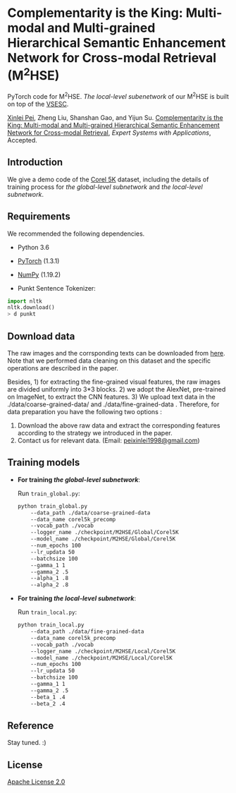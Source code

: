 # Complementarity is the King: Multi-modal and Multi-grained Hierarchical Semantic Enhancement Network for Cross-modal Retrieval (M<sup>2</sup>HSE)

PyTorch code for M<sup>2</sup>HSE. *The local-level subenetwork* of our M<sup>2</sup>HSE is built on top of the [VSESC](https://github.com/HuiChen24/MM_SemanticConsistency).

[Xinlei Pei](https://boreas-pxl.github.io/), Zheng Liu, Shanshan Gao, and Yijun Su. [Complementarity is the King: Multi-modal and Multi-grained Hierarchical Semantic Enhancement Network for Cross-modal Retrieval](https://doi.org/10.1016/j.eswa.2022.119415), *Expert Systems with Applications*, Accepted. 

## Introduction

We give a demo code of the [Corel 5K](https://github.com/watersink/Corel5K) dataset, including the details of training process for *the global-level subnetwork* and *the local-level subnetwork*.

## Requirements

We recommended the following dependencies.

* Python 3.6
* [PyTorch](http://pytorch.org/) (1.3.1)
* [NumPy](http://www.numpy.org/) (1.19.2)

* Punkt Sentence Tokenizer:

```python
import nltk
nltk.download()
> d punkt
```

## Download data

The raw images and the corrsponding texts can be downloaded from [here](https://github.com/watersink/Corel5K). Note that we performed data cleaning on this dataset and the specific operations are described in the paper. 

Besides, 1) for extracting the fine-grained visual features, the raw images are divided uniformly into 3*3 blocks. 2) we adopt the AlexNet, pre-trained on ImageNet, to extract the CNN features. 3) We upload text data in the ./data/coarse-grained-data/ and ./data/fine-grained-data . Therefore, for data preparation you have the following two options :

1. Download the above raw data and extract the corresponding features according to the strategy we introduced in the paper.
2. Contact us for relevant data. (Email: peixinlei1998@gmail.com)

## Training models

+ **For training *the global-level subnetwork***:
   
  Run `train_global.py`:

    ```bash
    python train_global.py 
        --data_path ./data/coarse-grained-data
        --data_name corel5k_precomp 
        --vocab_path ./vocab 
        --logger_name ./checkpoint/M2HSE/Global/Corel5K 
        --model_name ./checkpoint/M2HSE/Global/Corel5K 
        --num_epochs 100 
        --lr_updata 50 
        --batchsize 100  
        --gamma_1 1 
        --gamma_2 .5 
        --alpha_1 .8 
        --alpha_2 .8
    ```

+ **For training *the local-level subnetwork***:
   
  Run `train_local.py`:

    ```bash
    python train_local.py 
        --data_path ./data/fine-grained-data
        --data_name corel5k_precomp 
        --vocab_path ./vocab 
        --logger_name ./checkpoint/M2HSE/Local/Corel5K 
        --model_name ./checkpoint/M2HSE/Local/Corel5K 
        --num_epochs 100 
        --lr_updata 50 
        --batchsize 100  
        --gamma_1 1 
        --gamma_2 .5 
        --beta_1 .4 
        --beta_2 .4
    ```

## Reference

Stay tuned. :)

## License

[Apache License 2.0](http://www.apache.org/licenses/LICENSE-2.0)
